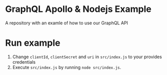 # GraphQL Apollo & Nodejs Example
A repository with an examle of how to use our GraphQL API

# Run example
1. Change `clientId`, `clientSecret` and `uri` in `src/index.js` to your provides credentials
2. Execute `src/index.js` by running `node src/index.js`. 

